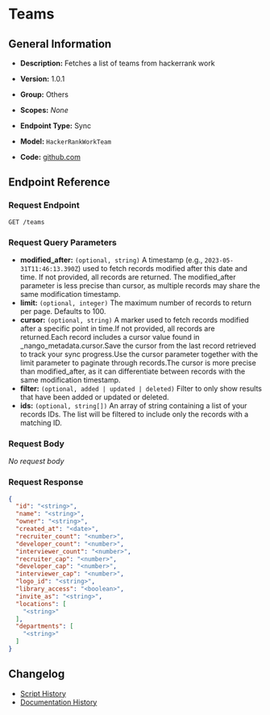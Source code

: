 <!-- BEGIN GENERATED CONTENT -->
# Teams

## General Information

- **Description:** Fetches a list of teams from hackerrank work

- **Version:** 1.0.1
- **Group:** Others
- **Scopes:** _None_
- **Endpoint Type:** Sync
- **Model:** `HackerRankWorkTeam`
- **Code:** [github.com](https://github.com/NangoHQ/integration-templates/tree/main/integrations/hackerrank-work/syncs/teams.ts)


## Endpoint Reference

### Request Endpoint

`GET /teams`

### Request Query Parameters

- **modified_after:** `(optional, string)` A timestamp (e.g., `2023-05-31T11:46:13.390Z`) used to fetch records modified after this date and time. If not provided, all records are returned. The modified_after parameter is less precise than cursor, as multiple records may share the same modification timestamp.
- **limit:** `(optional, integer)` The maximum number of records to return per page. Defaults to 100.
- **cursor:** `(optional, string)` A marker used to fetch records modified after a specific point in time.If not provided, all records are returned.Each record includes a cursor value found in _nango_metadata.cursor.Save the cursor from the last record retrieved to track your sync progress.Use the cursor parameter together with the limit parameter to paginate through records.The cursor is more precise than modified_after, as it can differentiate between records with the same modification timestamp.
- **filter:** `(optional, added | updated | deleted)` Filter to only show results that have been added or updated or deleted.
- **ids:** `(optional, string[])` An array of string containing a list of your records IDs. The list will be filtered to include only the records with a matching ID.

### Request Body

_No request body_

### Request Response

```json
{
  "id": "<string>",
  "name": "<string>",
  "owner": "<string>",
  "created_at": "<date>",
  "recruiter_count": "<number>",
  "developer_count": "<number>",
  "interviewer_count": "<number>",
  "recruiter_cap": "<number>",
  "developer_cap": "<number>",
  "interviewer_cap": "<number>",
  "logo_id": "<string>",
  "library_access": "<boolean>",
  "invite_as": "<string>",
  "locations": [
    "<string>"
  ],
  "departments": [
    "<string>"
  ]
}
```

## Changelog

- [Script History](https://github.com/NangoHQ/integration-templates/commits/main/integrations/hackerrank-work/syncs/teams.ts)
- [Documentation History](https://github.com/NangoHQ/integration-templates/commits/main/integrations/hackerrank-work/syncs/teams.md)

<!-- END  GENERATED CONTENT -->

